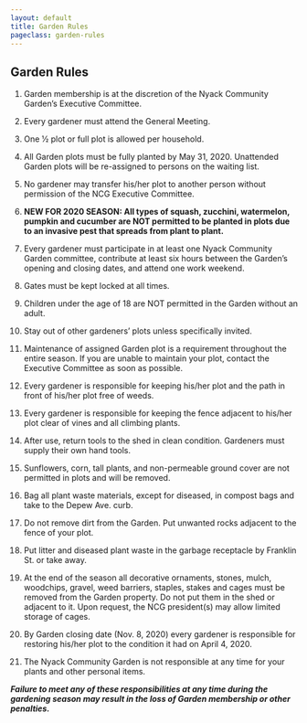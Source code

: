 ```yaml
---
layout: default
title: Garden Rules
pageclass: garden-rules
---
```


## Garden Rules

1. Garden membership is at the discretion of the Nyack Community Garden’s Executive Committee.

2. Every gardener must attend the General Meeting.

3. One 1⁄2 plot or full plot is allowed per household.

4. All Garden plots must be fully planted by May 31, 2020. Unattended Garden plots will be re-assigned to persons on the waiting list.

5. No gardener may transfer his/her plot to another person without permission of the NCG Executive
Committee.

6. <b>NEW FOR 2020 SEASON: All types of squash, zucchini, watermelon, pumpkin and cucumber are NOT permitted to be planted in plots due to an invasive pest that spreads from plant to plant.</b>

7. Every gardener must participate in at least one Nyack Community Garden committee, contribute at least six hours between the Garden’s opening and closing dates, and attend one work weekend.

8. Gates must be kept locked at all times.

9. Children under the age of 18 are NOT permitted in the Garden without an adult.

10. Stay out of other gardeners’ plots unless specifically invited.

11. Maintenance of assigned Garden plot is a requirement throughout the entire season. If you are
unable to maintain your plot, contact the Executive Committee as soon as possible.

12. Every gardener is responsible for keeping his/her plot and the path in front of his/her plot free of
weeds.

13. Every gardener is responsible for keeping the fence adjacent to his/her plot clear of vines and all
climbing plants.

14. After use, return tools to the shed in clean condition. Gardeners must supply their own hand tools.

15. Sunflowers, corn, tall plants, and non-permeable ground cover are not permitted in plots and will
be removed.

16. Bag all plant waste materials, except for diseased, in compost bags and take to the Depew Ave.
curb.

17. Do not remove dirt from the Garden. Put unwanted rocks adjacent to the fence of your plot.

18. Put litter and diseased plant waste in the garbage receptacle by Franklin St. or take away.

19. At the end of the season all decorative ornaments, stones, mulch, woodchips, gravel, weed
barriers, staples, stakes and cages must be removed from the Garden property. Do not put them in
the shed or adjacent to it. Upon request, the NCG president(s) may allow limited storage of cages.

20. By Garden closing date (Nov. 8, 2020) every gardener is responsible for restoring his/her plot to the
condition it had on April 4, 2020.

21. The Nyack Community Garden is not responsible at any time for your plants and other personal
items.

<b><i>Failure to meet any of these responsibilities at any time during the gardening season
may result in the loss of Garden membership or other penalties.</i></b>












